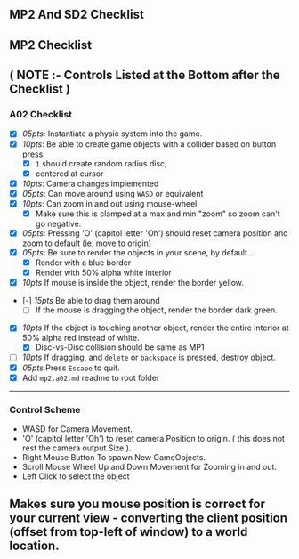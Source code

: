 MP2 And SD2 Checklist
------

## MP2 Checklist
**( NOTE :- Controls Listed at the Bottom after the Checklist )**
------

### A02 Checklist

- [x] *05pts*: Instantiate a physic system into the game.
- [x] *10pts*: Be able to create game objects with a collider based on button press,
    - [x] `1` should create random radius disc;
    - [x] centered at cursor
- [x] *10pts*: Camera changes implemented
- [x] *05pts*: Can move around using `WASD` or equivalent
- [x] *10pts*: Can zoom in and out using mouse-wheel.
    - [x] Make sure this is clamped at a max and min "zoom" so zoom can't go negative.
- [x] *05pts*: Pressing 'O' (capitol letter 'Oh') should reset camera position and zoom to default (ie, move to origin)
- [x] *05pts*: Be sure to render the objects in your scene, by default...
    - [x] Render with a blue border
    - [x] Render with 50% alpha white interior
- [x] *10pts* If mouse is inside the object, render the border yellow.
- [-] *15pts* Be able to drag them around
    - [ ] If the mouse is dragging the object, render the border dark green.
- [x] *10pts* If the object is touching another object, render the entire interior at 50% alpha red instead of white.
    - [x] Disc-vs-Disc collision should be same as MP1
- [ ] *10pts* If dragging, and `delete` or `backspace` is pressed, destroy object.
- [x] *05pts* Press `Escape` to quit.
- [x] Add `mp2.a02.md` readme to root folder
------

### Control Scheme

- WASD for Camera Movement.
- 'O' (capitol letter 'Oh') to reset camera Position to origin. ( this does not rest the camera output Size ).
- Right Mouse Button To spawn New GameObjects.
- Scroll Mouse Wheel Up and Down Movement for Zooming in and out.
- Left Click to select the object



Makes sure you mouse position is correct for your current view - converting the client position (offset from top-left of window) to a world location.
------
